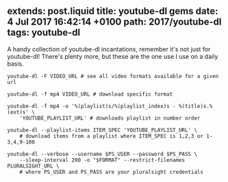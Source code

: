 extends: post.liquid
title: youtube-dl gems
date: 4 Jul 2017 16:42:14 +0100
path: 2017/youtube-dl
tags: youtube-dl
---
A handy collection of youtube-dl incantations, remember it's not just for 
youtube-dl! There's plenty more, but these are the one use I use on a daily 
basis.

```shell
youtube-dl -F VIDEO_URL # see all video formats available for a given url

youtube-dl -f mp4 VIDEO_URL # download specific format

youtube-dl -f mp4 -o '%(playlist)s/%(playlist_index)s - %(title)s.%(ext)s' \ 
    'YOUTUBE_PLAYLIST_URL' # downloads playlist in number order

youtube-dl --playlist-items ITEM_SPEC 'YOUTUBE_PLAYLIST_URL' \
    # download items from a playlist where ITEM_SPEC is 1,2,3 or 1-3,4,9-100 

youtube-dl --verbose --username $PS_USER --password $PS_PASS \
    --sleep-interval 200 -o "$FORMAT" --restrict-filenames PLURALSIGHT_URL \
    # where PS_USER and PS_PASS are your pluralsight credentials

```
